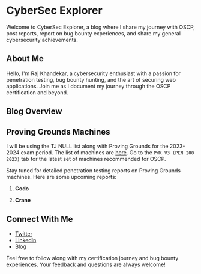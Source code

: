 # CyberSec Explorer

Welcome to CyberSec Explorer, a blog where I share my journey with OSCP, post reports, report on bug bounty experiences,  and share my general cybersecurity achievements.

## About Me

Hello, I'm Raj Khandekar, a cybersecurity enthusiast with a passion for penetration testing, bug bounty hunting, and the art of securing web applications. Join me as I document my journey through the OSCP certification and beyond.

## Blog Overview

## Proving Grounds Machines
I will be using the TJ NULL list along with Proving Grounds for the 2023-2024 exam period. The list of machines are [here](https://docs.google.com/spreadsheets/u/1/d/1dwSMIAPIam0PuRBkCiDI88pU3yzrqqHkDtBngUHNCw8/htmlview#). Go to the `PWK V3 (PEN 200 2023)` tab for the latest set of machines recommended for OSCP.

Stay tuned for detailed penetration testing reports on Proving Grounds machines. Here are some upcoming reports:

1. **Codo**

2. **Crane**

## Connect With Me
- [Twitter](https://twitter.com/raj5g_)
- [LinkedIn](https://www.linkedin.com/in/rajkhandekar/)
- [Blog](https://rajkhandekar.netflify.app)

Feel free to follow along with my certification journey and bug bounty experiences. 
Your feedback and questions are always welcome!
